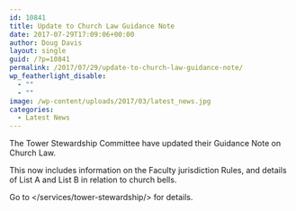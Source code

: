 ```yaml
---
id: 10841
title: Update to Church Law Guidance Note
date: 2017-07-29T17:09:06+00:00
author: Doug Davis
layout: single
guid: /?p=10841
permalink: /2017/07/29/update-to-church-law-guidance-note/
wp_featherlight_disable:
  - ""
  - ""
image: /wp-content/uploads/2017/03/latest_news.jpg
categories:
  - Latest News
---
```

The Tower Stewardship Committee have updated their Guidance Note on Church Law.

This now includes information on the Faculty jurisdiction Rules, and details of List A and List B in relation to church bells.

Go to </services/tower-stewardship/> for details.
